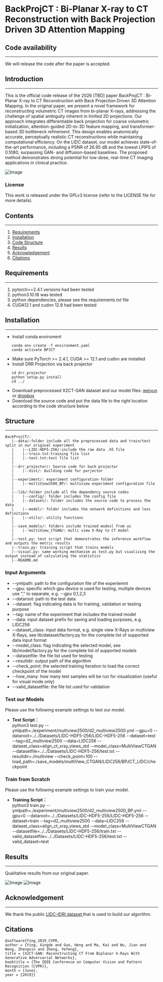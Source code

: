 # BackProjCT : Bi-Planar X-ray to CT Reconstruction with Back Projection Driven 3D Attention Mapping 

## Code availability
-----
We will release the code after the paper is accepted.

## Introduction
-----
This is the official code release of the 2026 [TBD] paper BackProjCT : Bi-Planar X-ray to CT Reconstruction with Back Projection Driven 3D Attention Mapping. In the original paper, we present a novel framework for reconstructing volumetric CT images from bi-planar X-rays, addressing the challenge of spatial ambiguity inherent in limited 2D projections. Our approach integrates differentiable back projection for coarse volumetric initialization, attention-guided 2D-to-3D feature mapping, and transformer-based 3D bottleneck refinement. This design enables anatomically accurate, perceptually realistic CT reconstructions while maintaining computational efficiency. On the LIDC dataset, our model achieves state-of-the-art performance, including a PSNR of 26.95 dB and the lowest LPIPS of 0.1080, surpassing GAN- and diffusion-based baselines. The proposed method demonstrates strong potential for low-dose, real-time CT imaging applications in clinical practice.

![Image](https://github.com/user-attachments/assets/921372f9-d784-4f3f-b0a6-346bfee9c790)

### License
This work is released under the GPLv3 license (refer to the LICENSE file for more details).

## Contents
----
1. [Requirements](#Requirements)
2. [Installation](#Installation)
3. [Code Structure](#Structure)
4. [Results](#Results)
5. [Acknowledgement](#Acknowledgement)
6. [Citations](#Citations)

## Requirements
----
1. pytorch>=2.4.1 versions had been tested 
3. python3.10.18 was tested
4. python dependencies, please see the requirements.txt file
5. CUDA12.1 and cudnn 12.8 had been tested

## Installation
----
- Install conda enviroment
```
   conda env create -f environment.yaml
   conda activate BPJCT
```
- Make sure PyTorch >= 2.4.1, CUDA >= 12.1 and cudnn are installed
- Install DRR Projection via back projector 
```
   cd drr_projector
   python setup.py install
   cd ../
```
- Download preprocessed X2CT-GAN dataset and our model files: <a href="https://share.weiyun.com/5xRVfvP">weiyun</a> or <a href="https://www.dropbox.com/sh/06r3g02dyeyh5x5/AADFhwRuG_SPuGGwKx-SZLrna?dl=0">dropbox</a>
- Download the source code and put the data file to the right location according to the code structure below

## Structure
----
```
BackProjCT/:
   |--data/:folder include all the preprocessed data and train/test split in our original experiment
   |    |--LIDC-HDF5-256/:include the raw data .h5 file
   |    |--train.txt:training file list
   |    |--test.txt:test file list
   |
   |--drr_projector/: Source code for back projector
   |    |--dist/: building code for porjector
   |
   |--experiment/: experiment configuration folder
   |    |--multiView2500_BP/: multiview experiment configuration file
   |
   |--lib/:folder include all the dependency source codes
   |    |--config/: folder includes the config file
   |    |--dataset/: folder includes the source code to process the data
   |    |--model/: folder includes the network definitions and loss definitions
   |    |--utils/: utility functions
   |
   |--save_models/: folders include trained modesl from us
   |    |--multiView_CTGAN/: multi view X-Ray to CT model
   |  
   |--test.py: test script that demonstrates the inference workflow and outputs the metric results
   |--train.py: training script that trains models
   |--visual.py: same working mechanism as test.py but viualizing the output instead of calculating the statistics 
   |--README.md
```

### Input Arguments
+ --ymlpath: path to the configuration file of the experiemnt
+ --gpu: specific which gpu device is used for testing, multiple devices use "," to separate, e.g. --gpu 0,1,2,3
+ --dataroot: path to the test data
+ --dataset: flag indicating data is for training, validation or testing purpose
+ --tag: name of the experiment that includes the trained model
+ --data: input dataset prefix for saving and loading purposes, e.g. LIDC256 
+ --dataset_class: input data format, e.g. single view X-Rays or multiview X-Rays, see lib/dataset/factory.py for the complete list of supported data input format
+ --model_class: flag indicating the selected model, see lib/model/factory.py for the complete list of supported models
+ --datasetfile: the file list used for testing
+ --resultdir: output path of the algorithm
+ --check_point: the selected training iteration to load the correct checkpoint of the model
+ --how_many: how many test samples will be run for visualization (useful for visual mode only)
+ --valid_datasetfile: the file list used for validation

### Test our Models

Please use the following example settings to test our model. 
 
- **Test Script：**  
python3 test.py --ymlpath=./experiment/multiview2500/d2_multiview2500.yml --gpu=0 --dataroot=../../Datasets/LIDC-HDF5-256/LIDC-HDF5-256 --dataset=test --tag=d2_multiview2500 --data=LIDC256 --dataset_class=align_ct_xray_views_std --model_class=MultiViewCTGAN --datasetfile=../../Datasets/LIDC-HDF5-256/test.txt --resultdir=./multiview --check_point=100 --load_path=./save_models/multiView_CTGAN/LIDC256/BPJCT_LIDC/checkpoint

### Train from Scratch
Please use the following example settings to train your model. 

- **Training Script：**  
python3 train.py --ymlpath=./experiment/multiview2500/d2_multiview2500_BP.yml --gpu=0 --dataroot=../../Datasets/LIDC-HDF5-256/LIDC-HDF5-256 --dataset=train --tag=d2_multiview2500 --data=LIDC256 --dataset_class=align_ct_xray_views_std --model_class=MultiViewCTGAN --datasetfile=../../Datasets/LIDC-HDF5-256/train.txt --valid_datasetfile=../../Datasets/LIDC-HDF5-256/test.txt --valid_dataset=test

## Results
----
Qualitative results from our original paper. <br>

![Image](https://github.com/user-attachments/assets/1aeb1709-aa96-4f40-9ea6-75a92d3ed02f)
![Image](https://github.com/user-attachments/assets/20571a6d-e0b8-4150-8b18-fe88ebf99466)

## Acknowledgement
----
We thank the public <a href="https://wiki.cancerimagingarchive.net/display/Public/LIDC-IDRI">LIDC-IDRI dataset </a> that is used to build our algorithm. 

## Citations
```
@software{Ying_2019_CVPR,
author = {Ying, Xingde and Guo, Heng and Ma, Kai and Wu, Jian and Weng, Zhengxin and Zheng, Yefeng},
title = {X2CT-GAN: Reconstructing CT From Biplanar X-Rays With Generative Adversarial Networks},
booktitle = {The IEEE Conference on Computer Vision and Pattern Recognition (CVPR)},
month = {June},
year = {2019}}
```
